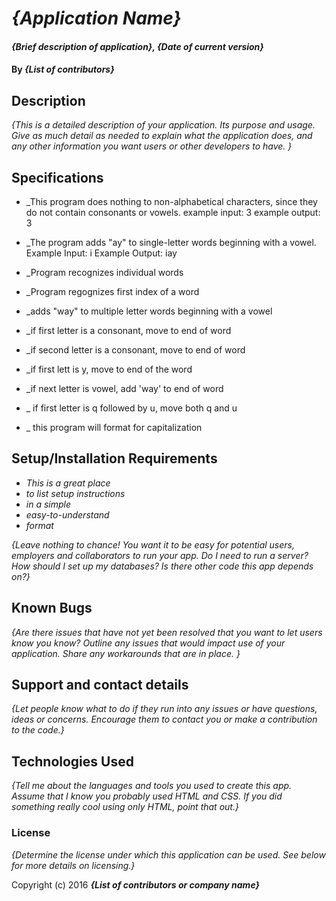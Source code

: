 # _{Application Name}_

#### _{Brief description of application}, {Date of current version}_

#### By _**{List of contributors}**_

## Description

_{This is a detailed description of your application. Its purpose and usage.  Give as much detail as needed to explain what the application does, and any other information you want users or other developers to have. }_

## Specifications

* _This program does nothing to non-alphabetical characters, since they do not contain consonants or vowels.
  example input: 3
  example output: 3
* _The program adds "ay" to single-letter words beginning with a vowel.
  Example Input: i
  Example Output: iay 

* _Program recognizes individual words

* _Program regognizes first index of a word

* _adds "way" to multiple letter words beginning with a vowel
* _if first letter is a consonant, move to end of word
* _if second letter is a consonant, move to end of word
* _if first lett is y, move to end of the word
* _if next letter is vowel, add 'way' to end of word
* _ if first letter is q followed by u, move both q and u
* _ this program will format for capitalization






## Setup/Installation Requirements

* _This is a great place_
* _to list setup instructions_
* _in a simple_
* _easy-to-understand_
* _format_

_{Leave nothing to chance! You want it to be easy for potential users, employers and collaborators to run your app. Do I need to run a server? How should I set up my databases? Is there other code this app depends on?}_

## Known Bugs

_{Are there issues that have not yet been resolved that you want to let users know you know?  Outline any issues that would impact use of your application.  Share any workarounds that are in place. }_

## Support and contact details

_{Let people know what to do if they run into any issues or have questions, ideas or concerns.  Encourage them to contact you or make a contribution to the code.}_

## Technologies Used

_{Tell me about the languages and tools you used to create this app. Assume that I know you probably used HTML and CSS. If you did something really cool using only HTML, point that out.}_

### License

*{Determine the license under which this application can be used.  See below for more details on licensing.}*

Copyright (c) 2016 **_{List of contributors or company name}_**